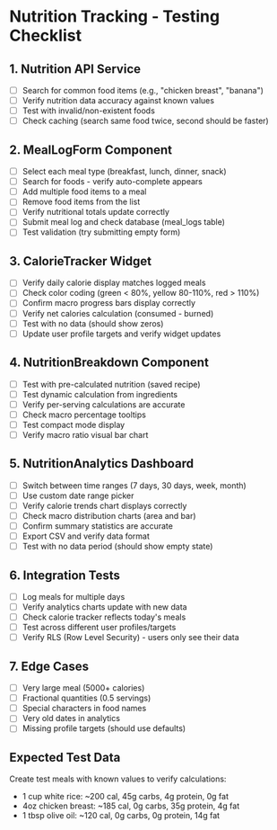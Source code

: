 # Nutrition Tracking - Testing Checklist

## 1. Nutrition API Service
- [ ] Search for common food items (e.g., "chicken breast", "banana")
- [ ] Verify nutrition data accuracy against known values
- [ ] Test with invalid/non-existent foods
- [ ] Check caching (search same food twice, second should be faster)

## 2. MealLogForm Component
- [ ] Select each meal type (breakfast, lunch, dinner, snack)
- [ ] Search for foods - verify auto-complete appears
- [ ] Add multiple food items to a meal
- [ ] Remove food items from the list
- [ ] Verify nutritional totals update correctly
- [ ] Submit meal log and check database (meal_logs table)
- [ ] Test validation (try submitting empty form)

## 3. CalorieTracker Widget
- [ ] Verify daily calorie display matches logged meals
- [ ] Check color coding (green < 80%, yellow 80-110%, red > 110%)
- [ ] Confirm macro progress bars display correctly
- [ ] Verify net calories calculation (consumed - burned)
- [ ] Test with no data (should show zeros)
- [ ] Update user profile targets and verify widget updates

## 4. NutritionBreakdown Component
- [ ] Test with pre-calculated nutrition (saved recipe)
- [ ] Test dynamic calculation from ingredients
- [ ] Verify per-serving calculations are accurate
- [ ] Check macro percentage tooltips
- [ ] Test compact mode display
- [ ] Verify macro ratio visual bar chart

## 5. NutritionAnalytics Dashboard
- [ ] Switch between time ranges (7 days, 30 days, week, month)
- [ ] Use custom date range picker
- [ ] Verify calorie trends chart displays correctly
- [ ] Check macro distribution charts (area and bar)
- [ ] Confirm summary statistics are accurate
- [ ] Export CSV and verify data format
- [ ] Test with no data period (should show empty state)

## 6. Integration Tests
- [ ] Log meals for multiple days
- [ ] Verify analytics charts update with new data
- [ ] Check calorie tracker reflects today's meals
- [ ] Test across different user profiles/targets
- [ ] Verify RLS (Row Level Security) - users only see their data

## 7. Edge Cases
- [ ] Very large meal (5000+ calories)
- [ ] Fractional quantities (0.5 servings)
- [ ] Special characters in food names
- [ ] Very old dates in analytics
- [ ] Missing profile targets (should use defaults)

## Expected Test Data
Create test meals with known values to verify calculations:
- 1 cup white rice: ~200 cal, 45g carbs, 4g protein, 0g fat
- 4oz chicken breast: ~185 cal, 0g carbs, 35g protein, 4g fat
- 1 tbsp olive oil: ~120 cal, 0g carbs, 0g protein, 14g fat

